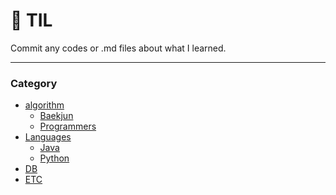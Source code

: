 # :jack_o_lantern: TIL
Commit any codes or .md files about what I learned.

---

### **Category**
- [algorithm](https://github.com/jamongK/1Day1Commit/tree/master/algorithm)
  - [Baekjun](https://github.com/jamongK/1Day1Commit/tree/master/algorithm/Baekjun)
  - [Programmers](https://github.com/jamongK/1Day1Commit/tree/master/algorithm/Programmers)
- [Languages](https://github.com/jamongK/1Day1Commit/tree/master/Languages)
  - [Java](https://github.com/jamongK/Study/tree/master/Languages/Java)
  - [Python](https://github.com/jamongK/Study/tree/master/Languages/Python)
- [DB](https://github.com/jamongK/Study/tree/master/DB)
- [ETC](https://github.com/jamongK/1Day1Commit/tree/master/ETC)

&nbsp;
